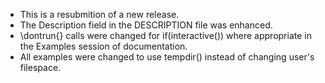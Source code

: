 * This is a resubmition of a new release.
* The Description field in the DESCRIPTION file was enhanced.
* \dontrun{} calls were changed for if(interactive()) where appropriate
  in the Examples session of documentation.
* All examples were changed to use tempdir() instead of changing user's
  filespace.
